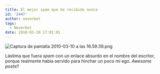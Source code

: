 ```yaml
---
title: El mejor spam que he recibido nunca
id: '2447'
author: neverbot
tags:
  - Neverbot
date: 2010-03-10 17:01:01
---
```


![Captura de pantalla 2010-03-10 a las 16.59.39.png](./Captura-de-pantalla-2010-03-10-a-las-16.59.39.png)

Lástima que fuera _spam_ con un enlace absurdo en el nombre del escritor, porque realmente había servido para hinchar un poco mi ego. _Awesome posts!!_